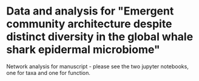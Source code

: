 # Data and analysis for "Emergent community architecture despite distinct diversity in the global whale shark epidermal microbiome"

Network analysis for manuscript - please see the two jupyter notebooks, one for taxa and one for function.
